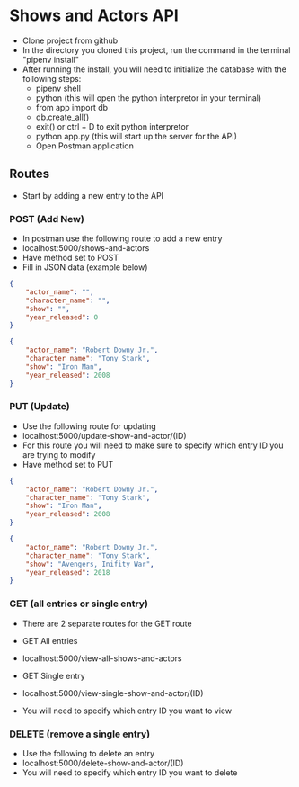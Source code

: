 # Shows and Actors API

- Clone project from github
- In the directory you cloned this project, run the command in the terminal "pipenv install"
- After running the install, you will need to initialize the database with the following steps:
    * pipenv shell
    * python (this will open the python interpretor in your terminal)
    * from app import db
    * db.create_all()
    * exit() or ctrl + D to exit python interpretor
    * python app.py (this will start up the server for the API)
    * Open Postman application


## Routes

- Start by adding a new entry to the API <br />


### POST (Add New)
- In postman use the following route to add a new entry
- localhost:5000/shows-and-actors
- Have method set to POST
- Fill in JSON data (example below)

```json
{
    "actor_name": "",
    "character_name": "",
    "show": "",
    "year_released": 0
}

{
    "actor_name": "Robert Downy Jr.",
    "character_name": "Tony Stark",
    "show": "Iron Man",
    "year_released": 2008
}
```

### PUT (Update)
- Use the following route for updating
- localhost:5000/update-show-and-actor/(ID)
- For this route you will need to make sure to specify which entry ID you are trying to modify
- Have method set to PUT
   
```json
{
    "actor_name": "Robert Downy Jr.",
    "character_name": "Tony Stark",
    "show": "Iron Man",
    "year_released": 2008
}

{
    "actor_name": "Robert Downy Jr.",
    "character_name": "Tony Stark",
    "show": "Avengers, Inifity War",
    "year_released": 2018
}
```

### GET (all entries or single entry)
- There are 2 separate routes for the GET route

- GET All entries
- localhost:5000/view-all-shows-and-actors

- GET Single entry
- localhost:5000/view-single-show-and-actor/(ID)
- You will need to specify which entry ID you want to view


### DELETE (remove a single entry)
- Use the following to delete an entry
- localhost:5000/delete-show-and-actor/(ID)
- You will need to specify which entry ID you want to delete
